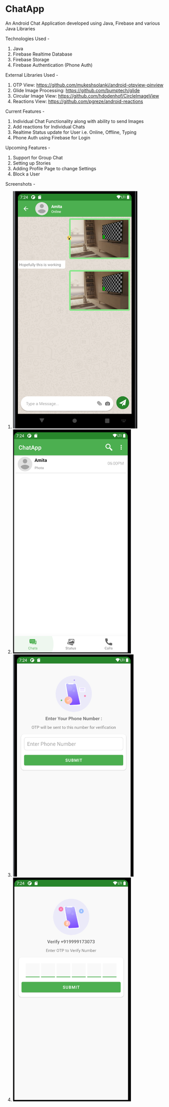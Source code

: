 # ChatApp
An Android Chat Application developed using Java, Firebase and various Java Libraries

Technologies Used - 
1. Java
2. Firebase Realtime Database
3. Firebase Storage
4. Firebase Authentication (Phone Auth)

External Libraries Used - 
1. OTP View: https://github.com/mukeshsolanki/android-otpview-pinview
2. Glide Image Processing: https://github.com/bumptech/glide
3. Circular Image View: https://github.com/hdodenhof/CircleImageView
4. Reactions View: https://github.com/pgreze/android-reactions

Current Features -
1) Individual Chat Functionality along with ability to send Images
2) Add reactions for Individual Chats
4) Realtime Status update for User i.e. Online, Offline, Typing
3) Phone Auth using Firebase for Login

Upcoming Features -
1) Support for Group Chat
2) Setting up Stories
3) Adding Profile Page to change Settings
4) Block a User

Screenshots -
1. ![ ](Screenshots/ChatActivity.png)
2. ![ ](Screenshots/MainPage.png)
3. ![ ](Screenshots/loginPage.png)
4. ![ ](Screenshots/otpActivity.png)





